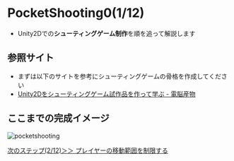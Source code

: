 # PocketShooting0(1/12)
- Unity2Dでの**シューティングゲーム制作**を順を追って解説します

## 参照サイト
- まずは以下のサイトを参考にシューティングゲームの骨格を作成してください
- [Unity2Dをシューティングゲーム試作品を作って学ぶ - 電脳産物](https://dianxnao.com/unity2d%e3%82%92%e3%82%b7%e3%83%a5%e3%83%bc%e3%83%86%e3%82%a3%e3%83%b3%e3%82%b0%e3%82%b2%e3%83%bc%e3%83%a0%e8%a9%a6%e4%bd%9c%e5%93%81%e3%82%92%e4%bd%9c%e3%81%a3%e3%81%a6%e5%ad%a6%e3%81%b6/)

## ここまでの完成イメージ
![pocketshooting](https://user-images.githubusercontent.com/32384416/217684655-ba9ec2ae-db92-4434-aaee-4a3e88110592.gif)

[次のステップ(2/12)＞＞ プレイヤーの移動範囲を制限する](https://github.com/mrgarita/PocketShooting0/tree/player_move_range)
